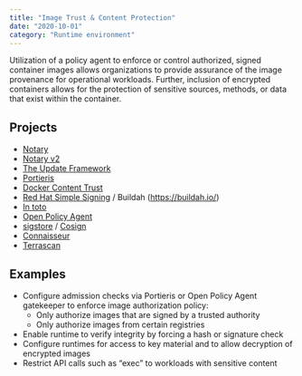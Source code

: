 ```yaml
---
title: "Image Trust & Content Protection"
date: "2020-10-01"
category: "Runtime environment"
---
```


Utilization of a policy agent to enforce or control authorized, signed container images allows organizations to provide assurance of the image provenance for operational workloads. Further, inclusion of encrypted containers allows for the protection of sensitive sources, methods, or data that exist within the container.

## Projects

- [Notary](https://github.com/theupdateframework/notary)
- [Notary v2](https://github.com/notaryproject/nv2) 
- [The Update Framework](https://github.com/theupdateframework)
- [Portieris](https://github.com/IBM/portieris) 
- [Docker Content Trust](https://docs.docker.com/engine/security/trust/) 
- [Red Hat Simple Signing](https://www.redhat.com/en/blog/container-image-signing)  / Buildah (https://buildah.io/)
- [In toto](https://github.com/in-toto) 
- [Open Policy Agent](https://www.openpolicyagent.org/) 
- [sigstore](https://www.sigstore.dev/) / [Cosign](https://github.com/sigstore/cosign) 
- [Connaisseur](https://sse-secure-systems.github.io/connaisseur/v2.1.2/)
- [Terrascan](https://github.com/accurics/terrascan)

<!---]## Commercial Projects
- [Prisma Cloud](https://www.paloaltonetworks.com/prisma/cloud)
- [DivvyCloud By Rapid7] (https://divvycloud.com/)
- [Aqua Security](https://www.aquasec.com/products/container-security)
-->

## Examples

- Configure admission checks via Portieris or Open Policy Agent gatekeeper to enforce image authorization policy:
  - Only authorize images that are signed by a trusted authority
  - Only authorize images from certain registries
- Enable runtime to verify integrity by forcing a hash or signature check
- Configure runtimes for access to key material and to allow decryption of encrypted images
- Restrict API calls such as “exec” to workloads with sensitive content



